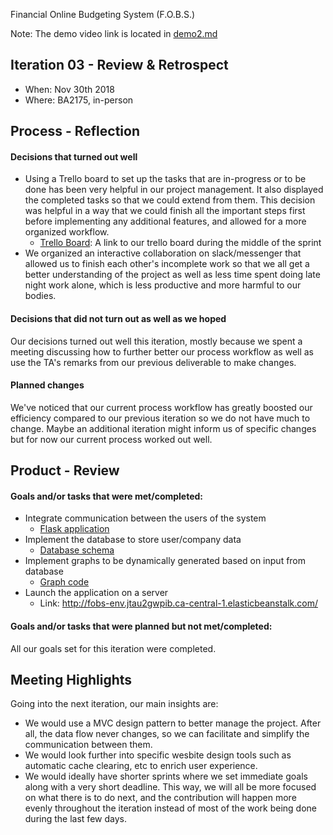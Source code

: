 Financial Online Budgeting System (F.O.B.S.)

Note: The demo video link is located in [demo2.md](../demo2.md)

## Iteration 03 - Review & Retrospect

 * When: Nov 30th 2018
 * Where: BA2175, in-person

## Process - Reflection

#### Decisions that turned out well

 * Using a Trello board to set up the tasks that are in-progress or to be done has been very helpful in our project management. It also displayed the completed tasks so that we could extend from them. This decision was helpful in a way that we could finish all the important steps first before implementing any additional features, and allowed for a more organized workflow.
    - [Trello Board](artifacts/TrelloBoard.png): A link to our trello board during the middle of the sprint
 * We organized an interactive collaboration on slack/messenger that allowed us to finish each other's incomplete work so that we all get a better understanding of the project as well as less time spent doing late night work alone, which is less productive and more harmful to our bodies.
 
#### Decisions that did not turn out as well as we hoped

Our decisions turned out well this iteration, mostly because we spent a meeting discussing how to further better our process workflow as well as use the TA's remarks from our previous deliverable to make changes.

#### Planned changes

We've noticed that our current process workflow has greatly boosted our efficiency compared to our previous iteration so we do not have much to change. Maybe an additional iteration might inform us of specific changes but for now our current process worked out well. 

## Product - Review

#### Goals and/or tasks that were met/completed:

 * Integrate communication between the users of the system
   - [Flask application](app/app.py)
 * Implement the database to store user/company data
   - [Database schema](/deliverable/artifact/schema.md)
 * Implement graphs to be dynamically generated based on input from database
   - [Graph code](/app/static/js/graph.js)
 * Launch the application on a server
   - Link: http://fobs-env.jtau2gwpib.ca-central-1.elasticbeanstalk.com/

#### Goals and/or tasks that were planned but not met/completed:
 
 All our goals set for this iteration were completed.

## Meeting Highlights

Going into the next iteration, our main insights are:
 * We would use a MVC design pattern to better manage the project. After all, the data flow never changes, so we can facilitate and simplify the communication between them.
 * We would look further into specific wesbite design tools such as automatic cache clearing, etc to enrich user experience.
 * We would ideally have shorter sprints where we set immediate goals along with a very short deadline. This way, we will all be more focused on what there is to do next, and the contribution will happen more evenly throughout the iteration instead of most of the work being done during the last few days.
